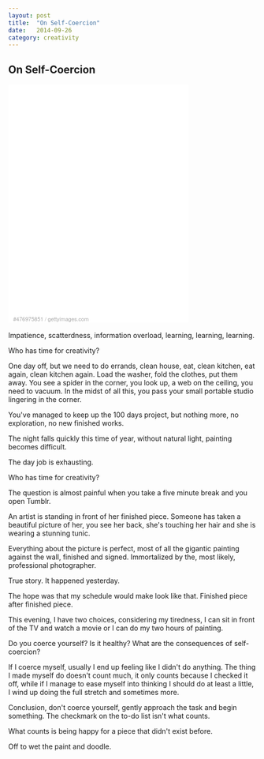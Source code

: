 ```yaml
---
layout: post
title:  "On Self-Coercion"
date:   2014-09-26
category: creativity
---
```


## On Self-Coercion

<div style="background-color:#fff;display:inline-block;font-family:'Helvetica Neue',Arial,sans-serif;color:#a7a7a7;font-size:11px;width:100%;max-width:366px;"><div style="overflow:hidden;position:relative;height:0;padding:127.595628% 0 0 0;width:100%;"><iframe src="//embed.gettyimages.com/embed/476975851?et=Lxg1BCGvSAxr5qVQDgHVaA&sig=AWOETOxRG3lxwP24-EdWeH5CzdIutZW6N3zPViItmhA=" width="366" height="467" scrolling="no" frameborder="0" style="display:inline-block;position:absolute;top:0;left:0;width:100%;height:100%;"></iframe></div><p style="margin:0;"></p><div style="padding:0;margin:0 0 0 10px;text-align:left;"><a href="http://www.gettyimages.com/detail/476975851" target="_blank" style="color:#a7a7a7;text-decoration:none;font-weight:normal !important;border:none;display:inline-block;">#476975851</a> / <a href="http://www.gettyimages.com" target="_blank" style="color:#a7a7a7;text-decoration:none;font-weight:normal !important;border:none;display:inline-block;">gettyimages.com</a></div></div> <br> <br>
Impatience, scatterdness, information overload, learning, learning, learning.

Who has time for creativity?

One day off, but we need to do errands, clean house, eat, clean kitchen, eat again, clean kitchen again. Load the washer, fold the clothes, put them away. You see a spider in the corner, you look up, a web on the ceiling, you need to vacuum. In the midst of all this, you pass your small portable studio lingering in the corner.

You've managed to keep up the 100 days project, but nothing more, no exploration, no new finished works. 

The night falls quickly this time of year, without natural light, painting becomes difficult. 

The day job is exhausting.

Who has time for creativity?

The question is almost painful when you take a five minute break and you open Tumblr. 

An artist is standing in front of her finished piece. Someone has taken a beautiful picture of her, you see her back, she's touching her hair and she is wearing a stunning tunic. 

Everything about the picture is perfect, most of all the gigantic painting against the wall, finished and signed. Immortalized by the, most likely, professional photographer.

True story. It happened yesterday. 

The hope was that my schedule would make look like that. Finished piece after finished piece.

This evening, I have two choices, considering my tiredness, I can sit in front of the TV and watch a movie or I can do my two hours of painting. 

Do you coerce yourself? Is it healthy? What are the consequences of self-coercion? 

If I coerce myself, usually I end up feeling like I didn't do anything. The thing I made myself do doesn't count much, it only counts because I checked it off, while if I manage to ease myself into thinking I should do at least a little, I wind up doing the full stretch and sometimes more. 

Conclusion, don't coerce yourself, gently approach the task and begin something. The checkmark on the to-do list isn't what counts. 

What counts is being happy for a piece that didn't exist before.

Off to wet the paint and doodle. 